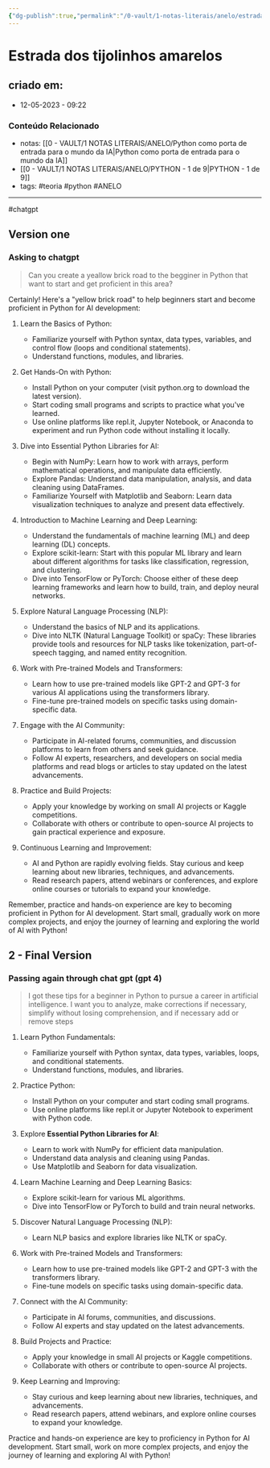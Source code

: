 ```yaml
---
{"dg-publish":true,"permalink":"/0-vault/1-notas-literais/anelo/estrada-dos-tijolinhos-amarelos/","tags":["teoria","python","ANELO","chatgpt"],"dgHomeLink":true,"dgShowLocalGraph":true,"dgShowFileTree":true,"dgEnableSearch":true}
---
```


# Estrada dos tijolinhos amarelos

## criado em: 
-  12-05-2023 - 09:22

### Conteúdo Relacionado
- notas: [[0 - VAULT/1 NOTAS LITERAIS/ANELO/Python como porta de entrada para o mundo da IA\|Python como porta de entrada para o mundo da IA]]
- [[0 - VAULT/1 NOTAS LITERAIS/ANELO/PYTHON - 1 de 9\|PYTHON - 1 de 9]]
- tags: #teoria #python #ANELO 

---
#chatgpt 

## Version one
### Asking to chatgpt

>Can you create a yeallow brick road to the begginer in Python that want to start and get proficient in this area?

Certainly! Here's a "yellow brick road" to help beginners start and become proficient in Python for AI development:

1. Learn the Basics of Python:
   - Familiarize yourself with Python syntax, data types, variables, and control flow (loops and conditional statements).
   - Understand functions, modules, and libraries.

2. Get Hands-On with Python:
   - Install Python on your computer (visit python.org to download the latest version).
   - Start coding small programs and scripts to practice what you've learned.
   - Use online platforms like repl.it, Jupyter Notebook, or Anaconda to experiment and run Python code without installing it locally.

3. Dive into Essential Python Libraries for AI:
   - Begin with NumPy: Learn how to work with arrays, perform mathematical operations, and manipulate data efficiently.
   - Explore Pandas: Understand data manipulation, analysis, and data cleaning using DataFrames.
   - Familiarize Yourself with Matplotlib and Seaborn: Learn data visualization techniques to analyze and present data effectively.

4. Introduction to Machine Learning and Deep Learning:
   - Understand the fundamentals of machine learning (ML) and deep learning (DL) concepts.
   - Explore scikit-learn: Start with this popular ML library and learn about different algorithms for tasks like classification, regression, and clustering.
   - Dive into TensorFlow or PyTorch: Choose either of these deep learning frameworks and learn how to build, train, and deploy neural networks.

5. Explore Natural Language Processing (NLP):
   - Understand the basics of NLP and its applications.
   - Dive into NLTK (Natural Language Toolkit) or spaCy: These libraries provide tools and resources for NLP tasks like tokenization, part-of-speech tagging, and named entity recognition.

6. Work with Pre-trained Models and Transformers:
   - Learn how to use pre-trained models like GPT-2 and GPT-3 for various AI applications using the transformers library.
   - Fine-tune pre-trained models on specific tasks using domain-specific data.

7. Engage with the AI Community:
   - Participate in AI-related forums, communities, and discussion platforms to learn from others and seek guidance.
   - Follow AI experts, researchers, and developers on social media platforms and read blogs or articles to stay updated on the latest advancements.

8. Practice and Build Projects:
   - Apply your knowledge by working on small AI projects or Kaggle competitions.
   - Collaborate with others or contribute to open-source AI projects to gain practical experience and exposure.

9. Continuous Learning and Improvement:
   - AI and Python are rapidly evolving fields. Stay curious and keep learning about new libraries, techniques, and advancements.
   - Read research papers, attend webinars or conferences, and explore online courses or tutorials to expand your knowledge.

Remember, practice and hands-on experience are key to becoming proficient in Python for AI development. Start small, gradually work on more complex projects, and enjoy the journey of learning and exploring the world of AI with Python!

## 2 - Final Version
### Passing again through chat gpt (gpt 4)

>I got these tips for a beginner in Python to pursue a career in artificial intelligence. I want you to analyze, make corrections if necessary, simplify without losing comprehension, and if necessary add or remove steps

1. Learn Python Fundamentals:
   - Familiarize yourself with Python syntax, data types, variables, loops, and conditional statements.
   - Understand functions, modules, and libraries.

2. Practice Python:
   - Install Python on your computer and start coding small programs.
   - Use online platforms like repl.it or Jupyter Notebook to experiment with Python code.

3. Explore **Essential Python Libraries for AI**:
   - Learn to work with NumPy for efficient data manipulation.
   - Understand data analysis and cleaning using Pandas.
   - Use Matplotlib and Seaborn for data visualization.

4. Learn Machine Learning and Deep Learning Basics:
   - Explore scikit-learn for various ML algorithms.
   - Dive into TensorFlow or PyTorch to build and train neural networks.

5. Discover Natural Language Processing (NLP):
   - Learn NLP basics and explore libraries like NLTK or spaCy.

6. Work with Pre-trained Models and Transformers:
   - Learn how to use pre-trained models like GPT-2 and GPT-3 with the transformers library.
   - Fine-tune models on specific tasks using domain-specific data.

7. Connect with the AI Community:
   - Participate in AI forums, communities, and discussions.
   - Follow AI experts and stay updated on the latest advancements.

8. Build Projects and Practice:
   - Apply your knowledge in small AI projects or Kaggle competitions.
   - Collaborate with others or contribute to open-source AI projects.

9. Keep Learning and Improving:
   - Stay curious and keep learning about new libraries, techniques, and advancements.
   - Read research papers, attend webinars, and explore online courses to expand your knowledge.

Practice and hands-on experience are key to proficiency in Python for AI development. Start small, work on more complex projects, and enjoy the journey of learning and exploring AI with Python!

